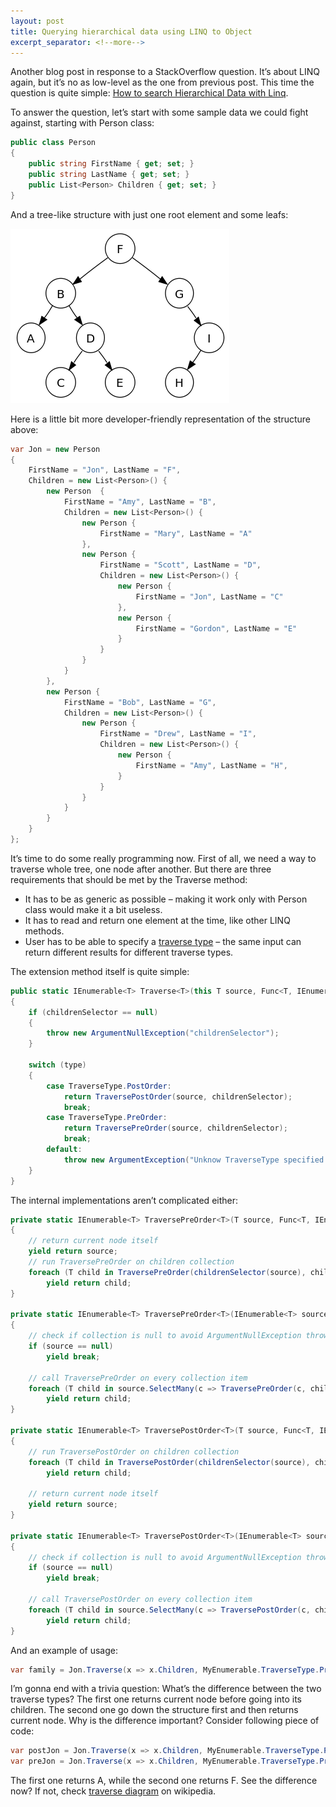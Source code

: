 ```yaml
---
layout: post
title: Querying hierarchical data using LINQ to Object
excerpt_separator: <!--more-->
---
```


Another blog post in response to a StackOverflow question. It’s about LINQ again, but it’s no as low-level as the one from previous post. This time the question is quite simple: [How to search Hierarchical Data with Linq](http://stackoverflow.com/q/18165460/1163867).

<!--more-->

To answer the question, let’s start with some sample data we could fight against, starting with Person class:

```csharp
public class Person
{
    public string FirstName { get; set; }
    public string LastName { get; set; }
    public List<Person> Children { get; set; }
}
```

And a tree-like structure with just one root element and some leafs:

![Binary Tree](../images/binary-tree.png)

Here is a little bit more developer-friendly representation of the structure above:

```csharp
var Jon = new Person
{
    FirstName = "Jon", LastName = "F",
    Children = new List<Person>() {
        new Person  {
            FirstName = "Amy", LastName = "B",
            Children = new List<Person>() {
                new Person {
                    FirstName = "Mary", LastName = "A"
                },
                new Person {
                    FirstName = "Scott", LastName = "D",
                    Children = new List<Person>() {
                        new Person {
                            FirstName = "Jon", LastName = "C"
                        },
                        new Person {
                            FirstName = "Gordon", LastName = "E"
                        }
                    }
                }
            }
        },
        new Person {
            FirstName = "Bob", LastName = "G",
            Children = new List<Person>() {
                new Person {
                    FirstName = "Drew", LastName = "I",
                    Children = new List<Person>() {
                        new Person {
                            FirstName = "Amy", LastName = "H",
                        }
                    }
                }
            }
        }
    }
};
```

It’s time to do some really programming now. First of all, we need a way to traverse whole tree, one node after another. But there are three requirements that should be met by the Traverse method:

- It has to be as generic as possible – making it work only with Person class would make it a bit useless.
- It has to read and return one element at the time, like other LINQ methods.
- User has to be able to specify a [traverse type](http://en.wikipedia.org/wiki/Tree_traversal#Types) – the same input can return different results for different traverse types.

The extension method itself is quite simple:

```csharp
public static IEnumerable<T> Traverse<T>(this T source, Func<T, IEnumerable<T>> childrenSelector, TraverseType type)
{
    if (childrenSelector == null)
    {
        throw new ArgumentNullException("childrenSelector");
    }

    switch (type)
    {
        case TraverseType.PostOrder:
            return TraversePostOrder(source, childrenSelector);
            break;
        case TraverseType.PreOrder:
            return TraversePreOrder(source, childrenSelector);
            break;
        default:
            throw new ArgumentException("Unknow TraverseType specified.", "type");
    }
}
```

The internal implementations aren’t complicated either:

```csharp
private static IEnumerable<T> TraversePreOrder<T>(T source, Func<T, IEnumerable<T>> childrenSelector)
{
    // return current node itself
    yield return source;
    // run TraversePreOrder on children collection
    foreach (T child in TraversePreOrder(childrenSelector(source), childrenSelector))
        yield return child;
}

private static IEnumerable<T> TraversePreOrder<T>(IEnumerable<T> source, Func<T, IEnumerable<T>> childrenSelector)
{
    // check if collection is null to avoid ArgumentNullException thrown from SelectMany
    if (source == null)
        yield break;

    // call TraversePreOrder on every collection item
    foreach (T child in source.SelectMany(c => TraversePreOrder(c, childrenSelector)))
        yield return child;
}

private static IEnumerable<T> TraversePostOrder<T>(T source, Func<T, IEnumerable<T>> childrenSelector)
{
    // run TraversePostOrder on children collection
    foreach (T child in TraversePostOrder(childrenSelector(source), childrenSelector))
        yield return child;

    // return current node itself
    yield return source;
}

private static IEnumerable<T> TraversePostOrder<T>(IEnumerable<T> source, Func<T, IEnumerable<T>> childrenSelector)
{
    // check if collection is null to avoid ArgumentNullException thrown from SelectMany
    if (source == null)
        yield break;

    // call TraversePostOrder on every collection item
    foreach (T child in source.SelectMany(c => TraversePostOrder(c, childrenSelector)))
        yield return child;
}
```

And an example of usage:

```csharp
var family = Jon.Traverse(x => x.Children, MyEnumerable.TraverseType.PreOrder)
```

I’m gonna end with a trivia question: What’s the difference between the two traverse types? The first one returns current node before going into its children. The second one go down the structure first and then returns current node. Why is the difference important? Consider following piece of code:

```csharp
var postJon = Jon.Traverse(x => x.Children, MyEnumerable.TraverseType.PostOrder).First().LastName;
var preJon = Jon.Traverse(x => x.Children, MyEnumerable.TraverseType.PreOrder).First().LastName;
```

The first one returns A, while the second one returns F. See the difference now? If not, check [traverse diagram](http://en.wikipedia.org/wiki/Tree_traversal#Types) on wikipedia.